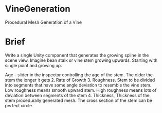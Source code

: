 # VineGeneration

Procedural Mesh Generation of a Vine

# Brief

Write a single Unity component that generates the growing spline in the scene view.
Imagine bean stalk or vine stem growing upwards. Starting with single point and growing up.

Age - slider in the inspector controlling the age of the stem. The older the stem the
longer it gets
2. Rate of Growth
3. Roughness. Stem to be divided into segments that have some angle deviation to
resemble the vine stem. Low roughness means smooth upward stem. High
roughness means lots of deviation between segments of the stem
4. Thickness, Thickness of the stem procedurally generated mesh. The cross section of
the stem can be perfect circle


